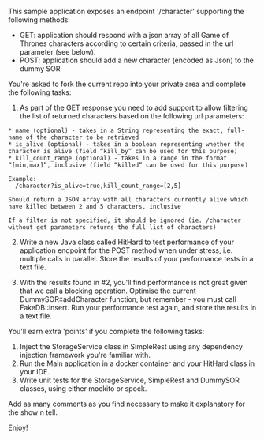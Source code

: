 This sample application exposes an endpoint '/character' supporting the following methods:

  * GET: application should respond with a json array of all Game of Thrones characters according to certain criteria, passed in the url parameter (see below).
  * POST: application should add a new character (encoded as Json) to the dummy SOR

You're asked to fork the current repo into your private area and complete the following tasks:

  1. As part of the GET response you need to add support to allow filtering the list of returned characters based on the following url parameters:

    * name (optional) - takes in a String representing the exact, full-name of the character to be retrieved
    * is_alive (optional) - takes in a boolean representing whether the character is alive (field “kill_by” can be used for this purpose)
    * kill_count_range (optional) - takes in a range in the format “[min,max]”, inclusive (field “killed” can be used for this purpose)

    Example:
      /character?is_alive=true,kill_count_range=[2,5]

    Should return a JSON array with all characters currently alive which have killed between 2 and 5 characters, inclusive

    If a filter is not specified, it should be ignored (ie. /character without get parameters returns the full list of characters)

  2. Write a new Java class called HitHard to test performance of your application endpoint for the POST method when under stress, i.e. multiple calls in parallel. Store the results of your performance tests in a text file.
  
  3. With the results found in #2, you'll find performance is not great given that we call a blocking operation. Optimise the current DummySOR::addCharacter function, but remember - you must call FakeDB::insert. Run your performance test again, and store the results in a text file.

  You'll earn extra 'points' if you complete the following tasks:
  
  1. Inject the StorageService class in SimpleRest using any dependency injection framework you're familiar with.
  2. Run the Main application in a docker container and your HitHard class in your IDE.
  3. Write unit tests for the StorageService, SimpleRest and DummySOR classes, using either mockito or spock.
  
  
Add as many comments as you find necessary to make it explanatory for the show n tell.

Enjoy!